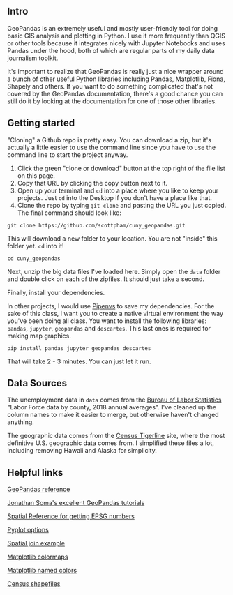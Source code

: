 ## Intro
GeoPandas is an extremely useful and mostly user-friendly tool for doing basic GIS analysis and plotting in Python. I use it more frequently than QGIS or other tools because it integrates nicely with Jupyter Notebooks and uses Pandas under the hood, both of which are regular parts of my daily data journalism toolkit.

It's important to realize that GeoPandas is really just a nice wrapper around a bunch of other useful Python libraries including Pandas, Matplotlib, Fiona, Shapely and others. If you want to do something complicated that's not covered by the GeoPandas documentation, there's a good chance you can still do it by looking at the documentation for one of those other libraries.

## Getting started

"Cloning" a Github repo is pretty easy. You can download a zip, but it's actually a little easier to use the command line since you have to use the command line to start the project anyway. 

1. Click the green "clone or download" button at the top right of the file list on this page.
2. Copy that URL by clicking the copy button next to it.
3. Open up your terminal and `cd` into a place where you like to keep your projects. Just `cd` into the Desktop if you don't have a place like that.
4. Clone the repo by typing `git clone` and pasting the URL you just copied. The final command should look like:
```
git clone https://github.com/scottpham/cuny_geopandas.git
```
This will download a new folder to your location. You are not "inside" this folder yet. `cd` into it! 

```
cd cuny_geopandas
```

Next, unzip the big data files I've loaded here. Simply open the `data` folder and double click on each of the zipfiles. It should just take a second. 

Finally, install your dependencies. 

In other projects, I would use [Pipenvs](https://github.com/pypa/pipenv) to save my dependencies. For the sake of this class, I want you to create a native virtual environment the way you've been doing all class. You want to install the following libraries: `pandas`, `jupyter`, `geopandas` and `descartes`. This last ones is required for making map graphics.


```
pip install pandas jupyter geopandas descartes
```

That will take 2 - 3 minutes. You can just let it run.

## Data Sources

The unemployment data in `data` comes from the [Bureau of Labor Statistics](
https://www.bls.gov/lau/#cntyaa) "Labor Force data by county, 2018 annual averages". I've cleaned up the column names to make it easier to merge, but otherwise haven't changed anything.

The geographic data comes from the [Census Tigerline](https://www2.census.gov/geo/tiger/TIGER2018/) site, where the most definitive U.S. geographic data comes from. I simplified these files a lot, including removing Hawaii and Alaska for simplicity.

## Helpful links

[GeoPandas reference](http://geopandas.org/install.html)

[Jonathan Soma's excellent GeoPandas tutorials](http://jonathansoma.com/lede/foundations-2017/classes/geopandas/mapping-with-geopandas/)

[Spatial Reference for getting EPSG numbers](http://spatialreference.org/ref/epsg/3310/)

[Pyplot options](https://matplotlib.org/3.0.2/api/_as_gen/matplotlib.pyplot.plot.html#matplotlib.pyplot.plot)

[Spatial join example](https://github.com/datadesk/geopandas-spatial-join-example)

[Matplotlib colormaps](https://matplotlib.org/users/colormaps.html)

[Matplotlib named colors](https://i.stack.imgur.com/lFZum.png)

[Census shapefiles](https://www2.census.gov/geo/tiger/TIGER2018/)

